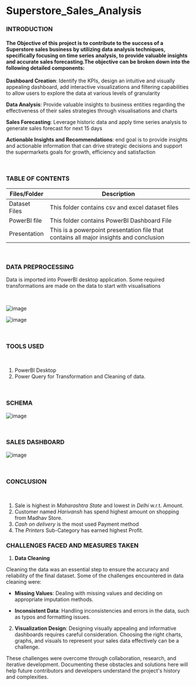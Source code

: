 # Superstore_Sales_Analysis

### **INTRODUCTION**

#### The Objective of this project is to contribute to the success of a Superstore sales business by utilizing data analysis techniques, specifically focusing on time series analysis, to provide valuable insights and accurate sales forecasting.The objective can be broken down into the following detailed components:  

**Dashboard Creation**: Identify the KPIs, design an intuitive and visually appealing dashboard, add interactive visualizations and filtering capabilities to allow users to explore the data at various levels of granularity 

**Data Analysis**: Provide valuable insights to business entities regarding the effectiveness of their sales strategies through visualisations and charts 

**Sales Forecasting**: Leverage historic data and apply time series analysis to generate sales forecast for next 15 days 

**Actionable Insights and Recommendations**: end goal is to provide insights and actionable information that can drive strategic decisions and support the supermarkets goals for growth, efficiency and satisfaction  






<br />

### **TABLE OF CONTENTS**

| Files/Folder | Description |
| -----------  | ----------- |
| Dataset Files       | This folder contains csv and excel dataset files          |
| PowerBI file | This folder contains PowerBI Dashboard File   |
| Presentation | This is a powerpoint presentation file that contains all major insights and conclusion |


<br />

### **DATA PREPROCESSING**

Data is imported into PowerBI desktop application. Some required transformations are made on the data to start with visualisations

<br />

![image](https://github.com/Rushikesh-Kharat/Sales-Dashboard-on-PowerBI/assets/99657888/6f925d51-d839-4443-ad1c-41b662dbcfd3)

![image](https://github.com/Rushikesh-Kharat/Sales-Dashboard-on-PowerBI/assets/99657888/f65a68e0-6a33-44df-9f24-163835b8bc09)

<br />
 
### **TOOLS USED**

<br />


1. PowerBI Desktop
2. Power Query for Transformation and Cleaning of data.

<br />
 
### **SCHEMA**

![image](https://github.com/Rushikesh-Kharat/Sales-Dashboard-on-PowerBI/assets/99657888/b9493ff8-a9c3-4b79-80d8-76f9c91cebaa)


<br />
 
### **SALES DASHBOARD**

![image](https://github.com/Rushikesh-Kharat/Sales-Dashboard-on-PowerBI/assets/99657888/b8f8ed37-8c32-4294-b676-0a060d5ab5a7)

<br />
 
### **CONCLUSION**

<br />


1. Sale is highest in *Maharashtra State* and lowest in *Delhi* w.r.t. Amount.
2. Customer named *Harivansh* has spend highest amount on shopping from Madhav Store.
3. *Cash on delivery* is the most used Payment method
4. The *Printers* Sub-Category has earned highest Profit.

### **CHALLENGES FACED AND MEASURES TAKEN**

1. **Data Cleaning**

Cleaning the data was an essential step to ensure the accuracy and reliability of the final dataset. Some of the challenges encountered in data cleaning were:

- **Missing Values**: Dealing with missing values and deciding on appropriate imputation methods.

- **Inconsistent Data**: Handling inconsistencies and errors in the data, such as typos and formatting issues.

2. **Visualization Design**: Designing visually appealing and informative dashboards requires careful consideration. Choosing the right charts, graphs, and visuals to represent your sales data effectively can be a challenge.

These challenges were overcome through collaboration, research, and iterative development. Documenting these obstacles and solutions here will help future contributors and developers understand the project's history and complexities.



